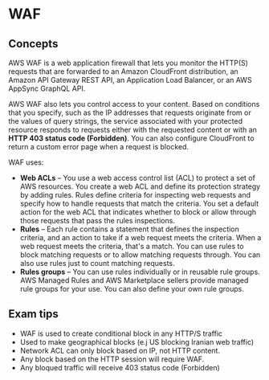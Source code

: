 # WAF
## Concepts

AWS WAF is a web application firewall that lets you monitor the HTTP(S) requests that are forwarded to an Amazon CloudFront distribution, an Amazon API Gateway REST API, an Application Load Balancer, or an AWS AppSync GraphQL API.

AWS WAF also lets you control access to your content. Based on conditions that you specify, such as the IP addresses that requests originate from or the values of query strings, the service associated with your protected resource responds to requests either with the requested content or with an **HTTP 403 status code (Forbidden)**. You can also configure CloudFront to return a custom error page when a request is blocked.

WAF uses:
* **Web ACLs** – You use a web access control list (ACL) to protect a set of AWS resources. You create a web ACL and define its protection strategy by adding rules. Rules define criteria for inspecting web requests and specify how to handle requests that match the criteria. You set a default action for the web ACL that indicates whether to block or allow through those requests that pass the rules inspections.
* **Rules** – Each rule contains a statement that defines the inspection criteria, and an action to take if a web request meets the criteria. When a web request meets the criteria, that's a match. You can use rules to block matching requests or to allow matching requests through. You can also use rules just to count matching requests.
* **Rules groups** – You can use rules individually or in reusable rule groups. AWS Managed Rules and AWS Marketplace sellers provide managed rule groups for your use. You can also define your own rule groups.

## Exam tips
* WAF is used to create conditional block in any HTTP/S traffic
* Used to make geographical blocks (e.j US blocking Iranian web traffic)
* Network ACL can only block based on IP, not HTTP content. 
* Any block based on the HTTP session will require WAF.
* Any bloqued traffic will receive 403 status code (Forbidden)